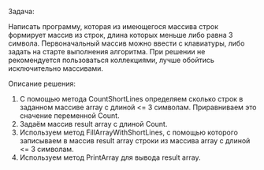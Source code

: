 Задача: 

Написать программу, которая из имеющегося массива строк формирует массив из строк, длина которых меньше либо равна 3 символа. Первоначальный массив можно ввести с клавиатуры, либо задать на старте выполнения алгоритма. При решении не рекомендуется пользоваться коллекциями, лучше обойтись исключительно массивами. 

Описание решения:

1. С помощью метода CountShortLines определяем сколько строк в заданном массиве array с длиной <= 3 символам. Приравниваем это сначение переменной Count.
2. Задаём массив result array с длиной Count.
3. Используем метод FillArrayWithShortLines, с помощью которого записываем в массив result array строки из массива array с длиной <= 3 символам.
4. Используем метод PrintArray для вывода result array.
